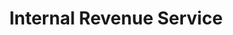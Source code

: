 ---
# This topic lives at
# https://digital.gov/topics/internal-revenue-service

slug: "internal-revenue-service"

# Topic Title
title: "Internal Revenue Service"

# description — keep it short and clear
summary: ""


# Weight
weight: 1

# For more information on managing topics,
# see https://github.com/GSA/digitalgov.gov/wiki
---